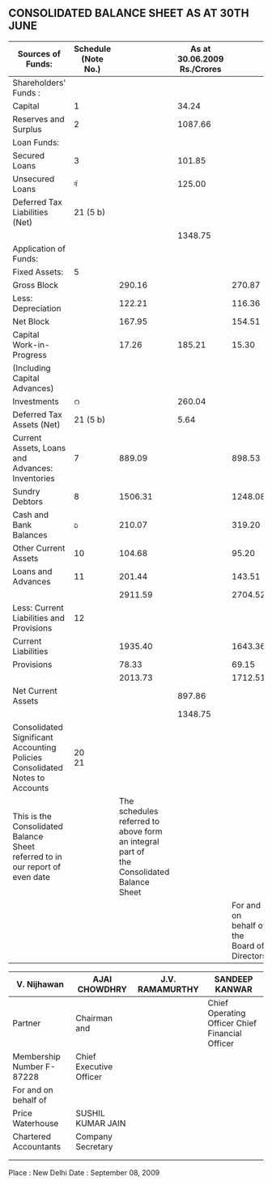 ## CONSOLIDATED BALANCE SHEET AS AT 30TH JUNE

| Sources of Funds:                                                                | Schedule<br>(Note No.) |                                                                                            | As at<br>30.06.2009<br>Rs./Crores |                                             | As at<br>30.06.2008<br>Rs./Crores |
|----------------------------------------------------------------------------------|------------------------|--------------------------------------------------------------------------------------------|-----------------------------------|---------------------------------------------|-----------------------------------|
| Shareholders' Funds :                                                            |                        |                                                                                            |                                   |                                             |                                   |
| Capital                                                                          | 1                      |                                                                                            | 34.24                             |                                             | 34.23                             |
| Reserves and Surplus                                                             | 2                      |                                                                                            | 1087.66                           |                                             | 981.96                            |
| Loan Funds:                                                                      |                        |                                                                                            |                                   |                                             |                                   |
| Secured Loans                                                                    | 3                      |                                                                                            | 101.85                            |                                             | 1.52                              |
| Unsecured Loans                                                                  | র্ব                    |                                                                                            | 125.00                            |                                             | 353.00                            |
| Deferred Tax Liabilities (Net)                                                   | 21 (5 b)               |                                                                                            |                                   |                                             | 6.72                              |
|                                                                                  |                        |                                                                                            | 1348.75                           |                                             | 1377.43                           |
| Application of Funds:                                                            |                        |                                                                                            |                                   |                                             |                                   |
| Fixed Assets:                                                                    | 5                      |                                                                                            |                                   |                                             |                                   |
| Gross Block                                                                      |                        | 290.16                                                                                     |                                   | 270.87                                      |                                   |
| Less: Depreciation                                                               |                        | 122.21                                                                                     |                                   | 116.36                                      |                                   |
| Net Block                                                                        |                        | 167.95                                                                                     |                                   | 154.51                                      |                                   |
| Capital Work-in-Progress                                                         |                        | 17.26                                                                                      | 185.21                            | 15.30                                       | 169.81                            |
| (Including Capital Advances)                                                     |                        |                                                                                            |                                   |                                             |                                   |
| Investments                                                                      | റ                      |                                                                                            | 260.04                            |                                             | 215.61                            |
| Deferred Tax Assets (Net)                                                        | 21 (5 b)               |                                                                                            | 5.64                              |                                             |                                   |
| Current Assets, Loans and Advances:<br>Inventories                               | 7                      | 889.09                                                                                     |                                   | 898.53                                      |                                   |
| Sundry Debtors                                                                   | 8                      | 1506.31                                                                                    |                                   | 1248.08                                     |                                   |
| Cash and Bank Balances                                                           | ರಿ                     | 210.07                                                                                     |                                   | 319.20                                      |                                   |
| Other Current Assets                                                             | 10                     | 104.68                                                                                     |                                   | 95.20                                       |                                   |
| Loans and Advances                                                               | 11                     | 201.44                                                                                     |                                   | 143.51                                      |                                   |
|                                                                                  |                        | 2911.59                                                                                    |                                   | 2704.52                                     |                                   |
| Less: Current Liabilities and Provisions                                         | 12                     |                                                                                            |                                   |                                             |                                   |
| Current Liabilities                                                              |                        | 1935.40                                                                                    |                                   | 1643.36                                     |                                   |
| Provisions                                                                       |                        | 78.33                                                                                      |                                   | 69.15                                       |                                   |
|                                                                                  |                        | 2013.73                                                                                    |                                   | 1712.51                                     |                                   |
| Net Current Assets                                                               |                        |                                                                                            | 897.86                            |                                             | 992.01                            |
|                                                                                  |                        |                                                                                            | 1348.75                           |                                             | 1377.43                           |
| Consolidated Significant Accounting Policies<br>Consolidated Notes to Accounts   | 20<br>21               |                                                                                            |                                   |                                             |                                   |
| This is the Consolidated Balance Sheet<br>referred to in our report of even date |                        | The schedules referred to above form an integral part of<br>the Consolidated Balance Sheet |                                   |                                             |                                   |
|                                                                                  |                        |                                                                                            |                                   | For and on behalf of the Board of Directors |                                   |

| V. Nijhawan               | AJAI CHOWDHRY           | J.V. RAMAMURTHY | SANDEEP KANWAR                                   |
|---------------------------|-------------------------|-----------------|--------------------------------------------------|
| Partner                   | Chairman and            |                 | Chief Operating Officer  Chief Financial Officer |
| Membership Number F-87228 | Chief Executive Officer |                 |                                                  |
| For and on behalf of      |                         |                 |                                                  |
| Price Waterhouse          | SUSHIL KUMAR JAIN       |                 |                                                  |
| Chartered Accountants     | Company Secretary       |                 |                                                  |
|                           |                         |                 |                                                  |
|                           |                         |                 |                                                  |

Place : New Delhi Date : September 08, 2009